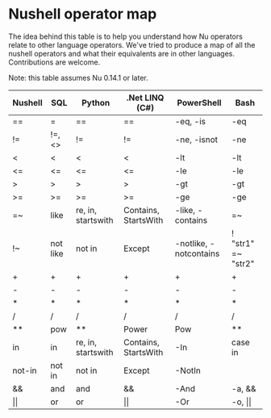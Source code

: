 # Nushell operator map

The idea behind this table is to help you understand how Nu operators relate to other language operators. We've tried to produce a map of all the nushell operators and what their equivalents are in other languages. Contributions are welcome.

Note: this table assumes Nu 0.14.1 or later.

| Nushell | SQL      | Python             | .Net LINQ (C#)       | PowerShell             | Bash               |
| ------- | -------- | ------------------ | -------------------- | ---------------------- | ------------------ |
| ==      | =        | ==                 | ==                   | -eq, -is               | -eq                |
| !=      | !=, <>   | !=                 | !=                   | -ne, -isnot            | -ne                |
| <       | <        | <                  | <                    | -lt                    | -lt                |
| <=      | <=       | <=                 | <=                   | -le                    | -le                |
| >       | >        | >                  | >                    | -gt                    | -gt                |
| >=      | >=       | >=                 | >=                   | -ge                    | -ge                |
| =~      | like     | re, in, startswith | Contains, StartsWith | -like, -contains       | =~                 |
| !~      | not like | not in             | Except               | -notlike, -notcontains | ! "str1" =~ "str2" |
| +       | +        | +                  | +                    | +                      | +                  |
| -       | -        | -                  | -                    | -                      | -                  |
| \*      | \*       | \*                 | \*                   | \*                     | \*                 |
| /       | /        | /                  | /                    | /                      | /                  |
| \*\*    | pow      | \*\*               | Power                | Pow                    | \*\*               |
| in      | in       | re, in, startswith | Contains, StartsWith | -In                    | case in            |
| not-in  | not in   | not in             | Except               | -NotIn                 |                    |
| &&      | and      | and                | &&                   | -And                   | -a, &&             |
| \|\|    | or       | or                 | \|\|                 | -Or                    | -o, \|\|           |
